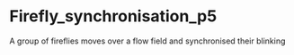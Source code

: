 # Firefly_synchronisation_p5
A group of fireflies moves over a flow field and synchronised their blinking
